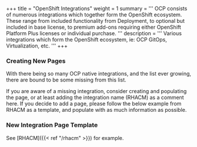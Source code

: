 +++
title = "OpenShift Integrations"
weight = 1
summary = '''
OCP consists of numerous integrations which together form the OpenShift ecosystem. These range from included functionality from Deployment, to optional but included in base license, to premium add-ons requiring either OpenShift Platform Plus licenses or individual purchase.
'''
description = '''
Various integrations which form the OpenShift ecosystem, ie: OCP GitOps, Virtualization, etc.
'''
+++

### Creating New Pages

With there being so many OCP native integrations, and the list ever growing, there are bound to be some missing from this list.

If you are aware of a missing integration, consider creating and populating the page, or at least adding the integration name (RHACM) as a comment here. If you decide to add a page, please follow the below example from RHACM as a template, and populate with as much information as possible.

### New Integration Page Template

See [RHACM]({{< ref "/rhacm" >}})  for example.